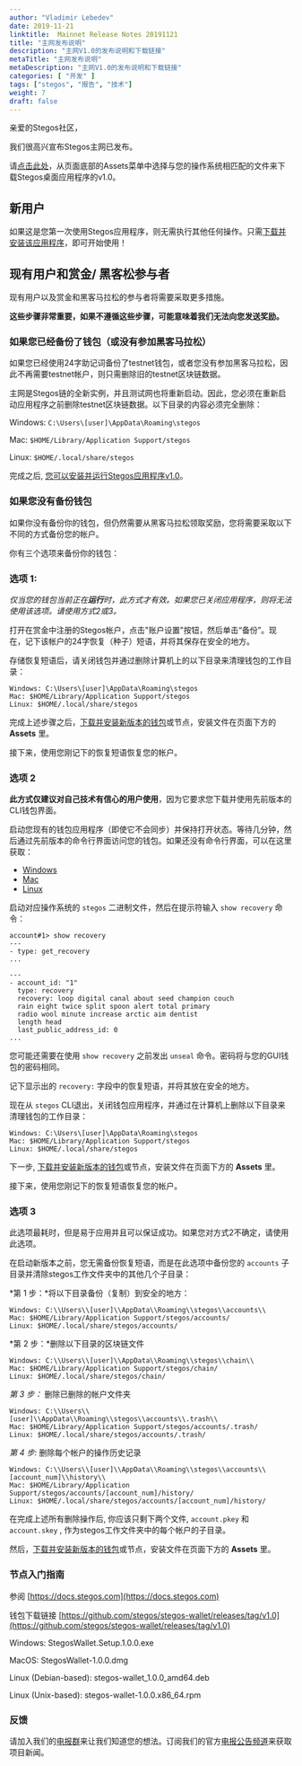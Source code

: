 ```yaml
---
author: "Vladimir Lebedev"
date: 2019-11-21
linktitle:  Mainnet Release Notes 20191121
title: "主网发布说明"
description: "主网V1.0的发布说明和下载链接"
metaTitle: "主网发布说明"
metaDescription: "主网V1.0的发布说明和下载链接"
categories: [ "开发" ]
tags: ["stegos", "报告", "技术"]
weight: 7
draft: false
---
```



亲爱的Stegos社区，

我们很高兴宣布Stegos主网已发布。

请[点击此处](https://github.com/stegos/stegos-wallet/releases/tag/v1.0)，从页面底部的Assets菜单中选择与您的操作系统相匹配的文件来下载Stegos桌面应用程序的v1.0。

## 新用户

如果这是您第一次使用Stegos应用程序，则无需执行其他任何操作。只需[下载并安装该应用程序](https://github.com/stegos/stegos-wallet/releases/tag/v1.0)，即可开始使用！

## 现有用户和赏金/ 黑客松参与者

现有用户以及赏金和黑客马拉松的参与者将需要采取更多措施。

**这些步骤非常重要，如果不遵循这些步骤，可能意味着我们无法向您发送奖励。**

### 如果您已经备份了钱包（或没有参加黑客马拉松）

如果您已经使用24字助记词备份了testnet钱包，或者您没有参加黑客马拉松，因此不再需要testnet帐户，则只需删除旧的testnet区块链数据。

主网是Stegos链的全新实例，并且测试网也将重新启动。因此，您必须在重新启动应用程序之前删除testnet区块链数据。以下目录的内容必须完全删除：

Windows: `C:\Users\[user]\AppData\Roaming\stegos`

Mac: `$HOME/Library/Application Support/stegos`

Linux: `$HOME/.local/share/stegos`

完成之后, [您可以安装并运行Stegos应用程序v1.0](https://github.com/stegos/stegos-wallet/releases/tag/v1.0)。

### 如果您没有备份钱包

如果你没有备份你的钱包，但仍然需要从黑客马拉松领取奖励，您将需要采取以下不同的方式备份您的帐户。

你有三个选项来备份你的钱包：

### 选项 1:

*仅当您的钱包当前正在**运行**时，此方式才有效。如果您已关闭应用程序，则将无法使用该选项。请使用方式2或3。*

打开在赏金中注册的Stegos帐户，点击"账户设置"按钮，然后单击“备份”。现在，记下该帐户的24字恢复（种子）短语，并将其保存在安全的地方。

存储恢复短语后，请关闭钱包并通过删除计算机上的以下目录来清理钱包的工作目录：

    Windows: C:\Users\[user]\AppData\Roaming\stegos
    Mac: $HOME/Library/Application Support/stegos
    Linux: $HOME/.local/share/stegos

完成上述步骤之后，[下载并安装新版本的钱包](https://github.com/stegos/stegos-wallet/releases/tag/v1.0)或节点，安装文件在页面下方的 **Assets** 里。

接下来，使用您刚记下的恢复短语恢复您的帐户。

### 选项 2

**此方式仅建议对自己技术有信心的用户使用**，因为它要求您下载并使用先前版本的CLI钱包界面。

启动您现有的钱包应用程序（即使它不会同步）并保持打开状态。等待几分钟，然后通过先前版本的命令行界面访问您的钱包。如果还没有命令行界面，可以在这里获取：

- [Windows](https://github.com/stegos/stegos/releases/download/v0.15/stegos-win-x64.zip)
- [Mac](https://github.com/stegos/stegos/releases/download/v0.15/stegos-macos-x64)
- [Linux](https://github.com/stegos/stegos/releases/download/v0.15/stegos-linux-x64)

启动对应操作系统的 `stegos` 二进制文件，然后在提示符输入 `show recovery` 命令：

    account#1> show recovery
    ---
    - type: get_recovery
    ...

    ---
    - account_id: "1"
      type: recovery
      recovery: loop digital canal about seed champion couch
      rain eight twice split spoon alert total primary
      radio wool minute increase arctic aim dentist
      length head
      last_public_address_id: 0
    ...

您可能还需要在使用 `show recovery` 之前发出 `unseal` 命令。密码将与您的GUI钱包的密码相同。

记下显示出的 `recovery:` 字段中的恢复短语，并将其放在安全的地方。

现在从 `stegos` CLI退出，关闭钱包应用程序，并通过在计算机上删除以下目录来清理钱包的工作目录：

    Windows: C:\Users\[user]\AppData\Roaming\stegos
    Mac: $HOME/Library/Application Support/stegos
    Linux: $HOME/.local/share/stegos

下一步, [下载并安装新版本的钱包](https://github.com/stegos/stegos-wallet/releases/tag/v1.0)或节点，安装文件在页面下方的 **Assets** 里。

接下来，使用您刚记下的恢复短语恢复您的帐户。

### 选项 **3**

此选项最耗时，但是易于应用并且可以保证成功。如果您对方式2不确定，请使用此选项。

在启动新版本之前，您无需备份恢复短语，而是在此选项中备份您的 `accounts` 子目录并清除stegos工作文件夹中的其他几个子目录：

*第 1 步：*将以下目录备份（复制）到安全的地方：

    Windows: C:\\Users\\[user]\\AppData\\Roaming\\stegos\\accounts\\
    Mac: $HOME/Library/Application Support/stegos/accounts/
    Linux: $HOME/.local/share/stegos/accounts/

*第 2 步：*删除以下目录的区块链文件

    Windows: C:\\Users\\[user]\\AppData\\Roaming\\stegos\\chain\\
    Mac: $HOME/Library/Application Support/stegos/chain/
    Linux: $HOME/.local/share/stegos/chain/

*第 3 步：* 删除已删除的帐户文件夹

    Windows: C:\\Users\\[user]\\AppData\\Roaming\\stegos\\accounts\\.trash\\
    Mac: $HOME/Library/Application Support/stegos/accounts/.trash/
    Linux: $HOME/.local/share/stegos/accounts/.trash/

*第 4 步:* 删除每个帐户的操作历史记录

    Windows: C:\\Users\\[user]\\AppData\\Roaming\\stegos\\accounts\\[account_num]\\history\\
    Mac: $HOME/Library/Application Support/stegos/accounts/[account_num]/history/
    Linux: $HOME/.local/share/stegos/accounts/[account_num]/history/

在完成上述所有删除操作后, 你应该只剩下两个文件, `account.pkey` 和 `account.skey` , 作为stegos工作文件夹中的每个帐户的子目录。

然后，[下](https://github.com/stegos/stegos-wallet/releases/tag/v0.16)[载并安装新版本的钱包](https://github.com/stegos/stegos-wallet/releases/tag/v1.0)或节点，安装文件在页面下方的 **Assets** 里。

### 节点入门指南

参阅 [https://docs.stegos.com](https://docs.stegos.com)

钱包下载链接 [https://github.com/stegos/stegos-wallet/releases/tag/v1.0](https://github.com/stegos/stegos-wallet/releases/tag/v1.0)

Windows: StegosWallet.Setup.1.0.0.exe

MacOS: StegosWallet-1.0.0.dmg

Linux (Debian-based): stegos-wallet_1.0.0_amd64.deb

Linux (Unix-based): stegos-wallet-1.0.0.x86_64.rpm

### 反馈

请加入我们的[电报群](https://stg.to/tgcсh)来让我们知道您的想法。订阅我们的官方[电报公告频道](https://stg.to/tgnch)来获取项目新闻。
